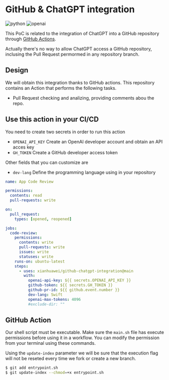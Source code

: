 # GitHub & ChatGPT integration

![python](https://img.shields.io/badge/python-3.9.6-blue) ![openai](https://img.shields.io/badge/OpenAI-0.27.2-orange)

This PoC is related to the integration of ChatGPT into a GitHub repository through [GitHub Actions](https://github.com/features/actions).

Actually there's no way to allow ChatGPT access a GitHub repository, inclusing the Pull Request permormed in any repository branch.

## Design

We will obtain this integration thanks to GitHub actions. This repository contains an Action that performs the following tasks.

* Pull Request checking and analizing, providing comments abou the repo.

## Use this action in your CI/CD

You need to create two secrets in order to run this action

* `OPENAI_API_KEY` Create an OpenAI developer account and obtain an API acces key
* `GH_TOKEN` Create a GitHub developer access token

Other fields that you can customize are

* `dev-lang` Define the programming language using in your repository

```yaml
name: App Code Review

permissions:
  contents: read
  pull-requests: write

on:
  pull_request:
    types: [opened, reopened]

jobs:
  code-review:
    permissions:
      contents: write
      pull-requests: write
      issues: write
      statuses: write
    runs-on: ubuntu-latest
    steps:
      - uses: xianhuawei/github-chatgpt-integration@main
        with:
          openai-api-key: ${{ secrets.OPENAI_API_KEY }}
          github-token: ${{ secrets.GH_TOKEN }}
          github-pr-id: ${{ github.event.number }}
          dev-lang: Swift
          openai-max-tokens: 4096
          #exclude-dir: ""
```

## GitHub Action 

Our shell script must be executable. Make sure the `main.sh` file has execute permissions before using it in a workflow. You can modify the permission from your terminal using these commands.

Using the `update-index` parameter we will be sure that the execution flag will not be reseted every time we fork or create a new branch.

```zsh
$ git add entrypoint.sh
$ git update-index --chmod=+x entrypoint.sh
```